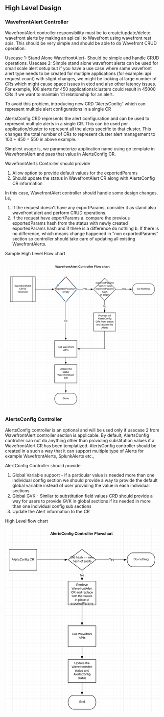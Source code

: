 ## High Level Design

### WavefrontAlert Controller

WavefrontAlert controller responsibility must be to create/update/delete wavefront alerts by making an api call to Wavefront using wavefront rest apis.
This should be very simple and should be able to do Wavefront CRUD operation. 

Usecase 1: Stand Alone WavefrontAlert- Should be simple and  handle CRUD operations.
Usecase 2: Simple stand alone wavefront alerts can be used for small scale alert setup but if you have a use case where same wavefront alert type needs to be
created for multiple applications (for example: api request count) with slight changes, we might be looking at large number of CRs which might
cause space issues in etcd and also other latency issues. For example, 100 alerts for 450 applications/clusters could result in 45000 CRs
if we want to maintain 1:1 relationship for an alert.

To avoid this problem, introducing new CRD “AlertsConfig” which can represent multiple alert configurations in a single CR

AlertsConfig CRD represents the alert configuration and can be used to represent multiple alerts in a single CR.
This can be used per application/cluster to represent all the alerts specific to that cluster.
This changes the total number of CRs to represent cluster alert management to 100 + 450 = 550 in above example.

Simplest usage is, we parameterize application name using go template in WavefrontAlert and pass that value in AlertsConfig CR.

WavefrontAlerts Controller should provide 
1. Allow option to provide default values for the exportedParams
2. Should update the status in WavefrontAlert CR along with AlertsConfig CR information

In this case, WavefrontAlert controller should handle some design changes. 
i.e, 
1. If the request doesn't have any exportParams, consider it as stand also wavefront alert and perform CRUD operations.
2. If the request have exportParams
   a. compare the previous exportedParams hash from the status with newly created exportedParams hash and if there is a difference do nothing
   b. If there is no difference, which means change happened in "non exportedParams" section so controller should take care of updating all existing WavefrontAlerts.

Sample High Level Flow chart

![WavefrontAlert Controller Flow Chart](images/WavefrontAlert-Flowchart.png)

### AlertsConfig Controller

AlertsConfig controller is an optional and will be used only if usecase 2 from WavefrontAlert controller section is applicable.
By default, AlertsConfig controller can not do anything other than providing substitution values if a WavefrontAlert CR has been templatized.
AlertsConfig controller should be created in a such a way that it can support multiple type of Alerts for example WavefrontAlerts, SplunkAlerts etc.,

AlertConfig Controller should provide
1. Global Variable support - If a particular value is needed more than one individual config section we should provide a way to provide the default global variable instead of user providing the value in each individual sections
2. Global GVK - Similar to substitution field values CRD should provide a way for users to provide GVK in global sections if its needed in more than one individual config sub sections
3. Update the Alert information to the CR

High Level flow chart

![AlertsConfig_Controller_Flow_chart](images/AlertsConfig-Flowchart.png)